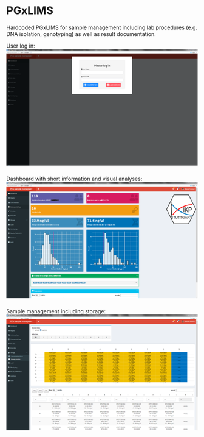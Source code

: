 # PGxLIMS
Hardcoded PGxLIMS for sample management including lab procedures (e.g. DNA isolation, genotyping) as well as result documentation.

User log in:
<img src="/logIN.PNG" />
###
Dashboard with short information and visual analyses:
<img src="/dashboard.PNG" />
###
Sample management including storage: 
<img src="/sample_managemant.PNG" />




